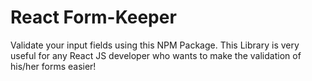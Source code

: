 # React Form-Keeper

Validate your input fields using this NPM Package. This Library is very useful for any React JS developer who wants to make the validation of his/her forms easier!

